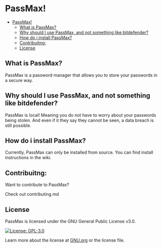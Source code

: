 # PassMax!

- [PassMax!](#passmax)
  - [What is PassMax?](#what-is-passmax)
  - [Why should I use PassMax, and not something like bitdefender?](#why-should-i-use-passmax-and-not-something-like-bitdefender)
  - [How do i install PassMax?](#how-do-i-install-passmax)
  - [Contribuitng:](#contribuitng)
  - [License](#license)

## What is PassMax?

PassMax is a password manager that allows you to store your passwords in a secure way.

## Why should I use PassMax, and not something like bitdefender?

PassMax is local! Meaning you do not have to worry about your passwords being stolen. And even if it they say they cannot be seen, a data breach is still possible.

## How do i install PassMax?

Currently, PassMax can only be installed from source. You can find install instructions in the wiki.

## Contribuitng:

Want to contribute to PassMax?

Check out contributing.md

## License

PassMax is licensed under the GNU General Public License v3.0.

[![License: GPL-3.0](https://img.shields.io/badge/License-GPL%203.0-blue.svg)](https://www.gnu.org/licenses/gpl-3.0)

Learn more about the license at [GNU.org](https://www.gnu.org/licenses/gpl-3.0.en.html) or the license file.
